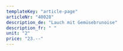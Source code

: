 ```yaml
---
templateKey: "article-page"
articleNr: "40028"
description_de: "Lauch mit Gemüsebrunoise"
description_fr: " "
unit: "2"
price: "23.--"
---
```

